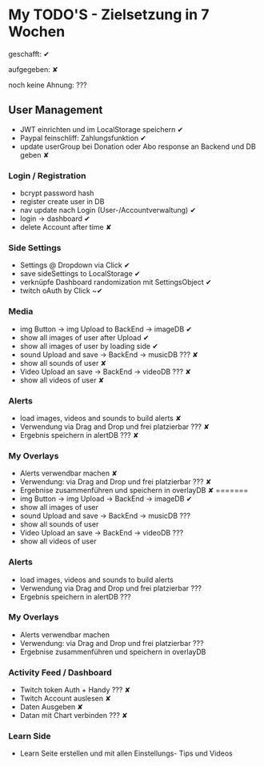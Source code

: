 # My TODO'S - Zielsetzung in 7 Wochen

geschafft: ✔

aufgegeben: ✘

noch keine Ahnung: ???

## User Management

- JWT einrichten und im LocalStorage speichern ✔
- Paypal feinschliff: Zahlungsfunktion ✔
- update userGroup bei Donation oder Abo response an Backend und DB geben ✘

### Login / Registration

- bcrypt password hash
- register create user in DB
- nav update nach Login (User-/Accountverwaltung) ✔
- login -> dashboard ✔
- delete Account after time ✘

### Side Settings

- Settings @ Dropdown via Click ✔
- save sideSettings to LocalStorage ✔
- verknüpfe Dashboard randomization mit SettingsObject ✔
- twitch oAuth by Click ~✔

### Media

- img Button -> img Upload to BackEnd -> imageDB ✔
- show all images of user after Upload ✔
- show all images of user by loading side ✔
- sound Upload and save -> BackEnd -> musicDB ??? ✘
- show all sounds of user ✘
- Video Upload an save -> BackEnd -> videoDB ??? ✘
- show all videos of user ✘

### Alerts

- load images, videos and sounds to build alerts ✘
- Verwendung via Drag and Drop und frei platzierbar ??? ✘
- Ergebnis speichern in alertDB ??? ✘

### My Overlays

- Alerts verwendbar machen ✘
- Verwendung: via Drag and Drop und frei platzierbar ??? ✘
- Ergebnise zusammenführen und speichern in overlayDB ✘
=======
- img Button -> img Upload -> BackEnd -> imageDB ✔
- show all images of user
- sound Upload and save -> BackEnd -> musicDB ???
- show all sounds of user
- Video Upload an save -> BackEnd -> videoDB ???
- show all videos of user

### Alerts

- load images, videos and sounds to build alerts
- Verwendung via Drag and Drop und frei platzierbar ???
- Ergebnis speichern in alertDB ???

### My Overlays

- Alerts verwendbar machen
- Verwendung: via Drag and Drop und frei platzierbar ???
- Ergebnise zusammenführen und speichern in overlayDB

### Activity Feed / Dashboard

- Twitch token Auth + Handy ??? ✘
- Twitch Account auslesen ✘
- Daten Ausgeben ✘
- Datan mit Chart verbinden ??? ✘

### Learn Side

- Learn Seite erstellen und mit allen Einstellungs- Tips und Videos
